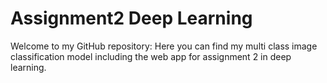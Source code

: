 # Assignment2 Deep Learning

Welcome to my GitHub repository:
Here you can find my multi class image classification model including the web app for assignment 2 in deep learning.
